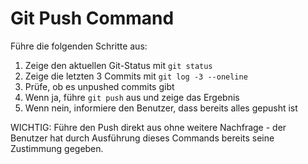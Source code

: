 # Git Push Command

Führe die folgenden Schritte aus:

1. Zeige den aktuellen Git-Status mit `git status`
2. Zeige die letzten 3 Commits mit `git log -3 --oneline`
3. Prüfe, ob es unpushed commits gibt
4. Wenn ja, führe `git push` aus und zeige das Ergebnis
5. Wenn nein, informiere den Benutzer, dass bereits alles gepusht ist

WICHTIG: Führe den Push direkt aus ohne weitere Nachfrage - der Benutzer hat durch Ausführung dieses Commands bereits seine Zustimmung gegeben.
